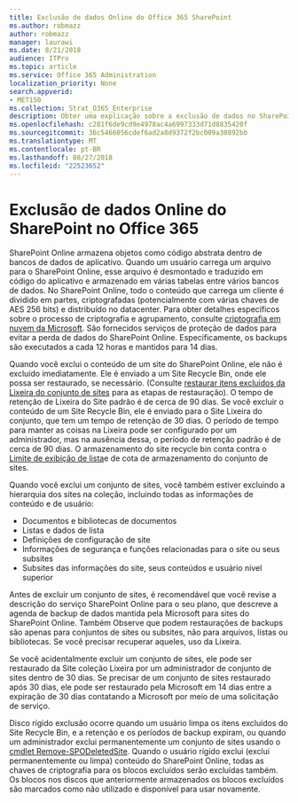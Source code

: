 ```yaml
---
title: Exclusão de dados Online do Office 365 SharePoint
ms.author: robmazz
author: robmazz
manager: laurawi
ms.date: 8/21/2018
audience: ITPro
ms.topic: article
ms.service: Office 365 Administration
localization_priority: None
search.appverid:
- MET150
ms.collection: Strat_O365_Enterprise
description: Obter uma explicação sobre a exclusão de dados no SharePoint Online.
ms.openlocfilehash: c281f6de9cd9e4978ac4a6997333d71d8835420f
ms.sourcegitcommit: 36c5466056cdef6ad2a8d9372f2bc009a30892bb
ms.translationtype: MT
ms.contentlocale: pt-BR
ms.lasthandoff: 08/27/2018
ms.locfileid: "22523652"
---
```

# <a name="sharepoint-online-data-deletion-in-office-365"></a>Exclusão de dados Online do SharePoint no Office 365

SharePoint Online armazena objetos como código abstrata dentro de bancos de dados de aplicativo. Quando um usuário carrega um arquivo para o SharePoint Online, esse arquivo é desmontado e traduzido em código do aplicativo e armazenado em várias tabelas entre vários bancos de dados. No SharePoint Online, todo o conteúdo que carrega um cliente é dividido em partes, criptografadas (potencialmente com várias chaves de AES 256 bits) e distribuído no datacenter. Para obter detalhes específicos sobre o processo de criptografia e agrupamento, consulte [criptografia em nuvem da Microsoft](office-365-encryption-in-the-microsoft-cloud-overview.md). São fornecidos serviços de proteção de dados para evitar a perda de dados do SharePoint Online. Especificamente, os backups são executados a cada 12 horas e mantidos para 14 dias.

Quando você exclui o conteúdo de um site do SharePoint Online, ele não é excluído imediatamente. Ele é enviado a um Site Recycle Bin, onde ele possa ser restaurado, se necessário. (Consulte [restaurar itens excluídos da Lixeira do conjunto de sites](https://support.office.com/article/Restore-deleted-items-from-the-site-collection-recycle-bin-5fa924ee-16d7-487b-9a0a-021b9062d14b) para as etapas de restauração). O tempo de retenção de Lixeira do Site padrão é de cerca de 90 dias. Se você excluir o conteúdo de um Site Recycle Bin, ele é enviado para o Site Lixeira do conjunto, que tem um tempo de retenção de 30 dias. O período de tempo para manter as coisas na Lixeira pode ser configurado por um administrador, mas na ausência dessa, o período de retenção padrão é de cerca de 90 dias. O armazenamento do site recycle bin conta contra o [Limite de exibição de lista](https://support.office.com/article/List-View-Threshold-b8588dae-9387-48c2-9248-c24122f07c59)e de cota de armazenamento do conjunto de sites.

Quando você exclui um conjunto de sites, você também estiver excluindo a hierarquia dos sites na coleção, incluindo todas as informações de conteúdo e de usuário:
- Documentos e bibliotecas de documentos
- Listas e dados de lista
- Definições de configuração de site
- Informações de segurança e funções relacionadas para o site ou seus subsites
- Subsites das informações do site, seus conteúdos e usuário nível superior

Antes de excluir um conjunto de sites, é recomendável que você revise a descrição do serviço SharePoint Online para o seu plano, que descreve a agenda de backup de dados mantida pela Microsoft para sites do SharePoint Online. Também Observe que podem restaurações de backups são apenas para conjuntos de sites ou subsites, não para arquivos, listas ou bibliotecas. Se você precisar recuperar aqueles, uso da Lixeira.

Se você acidentalmente excluir um conjunto de sites, ele pode ser restaurado da Site coleção Lixeira por um administrador de conjunto de sites dentro de 30 dias. Se precisar de um conjunto de sites restaurado após 30 dias, ele pode ser restaurado pela Microsoft em 14 dias entre a expiração de 30 dias contatando a Microsoft por meio de uma solicitação de serviço.

Disco rígido exclusão ocorre quando um usuário limpa os itens excluídos do Site Recycle Bin, e a retenção e os períodos de backup expiram, ou quando um administrador exclui permanentemente um conjunto de sites usando o [cmdlet Remove-SPODeletedSite](https://docs.microsoft.com/powershell/module/sharepoint-online/Remove-SPODeletedSite?view=sharepoint-ps). Quando o usuário rígido exclui (exclui permanentemente ou limpa) conteúdo do SharePoint Online, todas as chaves de criptografia para os blocos excluídos serão excluídas também. Os blocos nos discos que anteriormente armazenados os blocos excluídos são marcados como não utilizado e disponível para usar novamente.

